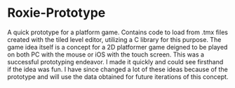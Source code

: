 # Roxie-Prototype
A quick prototype for a platform game. 
Contains code to load from .tmx files created with the tiled level editor, utilizing a C library for this purpose.
The game idea itself is a concept for a 2D platformer game deigned to be played on both PC with the mouse or iOS with the touch screen. This was a successful prototyping endeavor. I made it quickly and could see firsthand if the idea was fun. I have since changed a lot of these ideas because of the prototype and will use the data obtained for future iterations of this concept.
